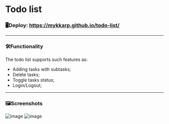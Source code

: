 # Todo list

### 🖥Deploy: https://mykkarp.github.io/todo-list/
___

### 🛠Functionality
The todo list supports such features as:
- Adding tasks with subtasks;
- Delete tasks;
- Toggle tasks status;
- Login/Logout;
___

### 🖼Screenshots

![image](https://user-images.githubusercontent.com/59795550/132962131-2ffa4862-b6b9-4171-b5d4-4686dd715f3a.png)
![image](https://user-images.githubusercontent.com/59795550/132962150-a6823413-6145-4b84-ba16-1f1d6fa40618.png)

